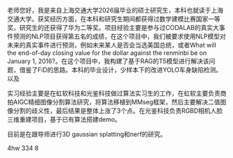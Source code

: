 老师您好，我是来自上海交通大学2026届毕业的硕士研究生，本科也就读于上海交通大学。获奖经历方面，在本科和研究生期间都获得过数学建模比赛国家一等奖，研究生的还获得了华为二等奖。项目经验主要是参与过CODALAB的真实大事件预测的NLP项目获得第五名的成绩，在这个项目中，我们被要求使用NLP模型对未来的真实事件进行预测，例如未来某人是否会当选美国总统，或者What will the end-of-day closing value for the dollar against the renminbi be on January 1, 2016?。在这个项目中，我构建了基于RAG的T5模型进行解决该问题，借鉴了FiD的思路。本科的毕业设计，少样本下的改进YOLO车身缺陷检测。以及

实习经验主要是在虹软科技和光鉴科技做过算法实习生的工作，在虹软主要负责商拍AIGC精细图像分割算法研究，将算法移植到MMseg框架，然后主要解决二值图像分割的歧义性，最后结果是整体上涨了3个点。在光鉴科技负责RGBD相机人脸三维重建项目，基于已有算法搭建demo。

目前是在跟导师进行3D gaussian splatting和nerf的研究。

4hw  334  8





